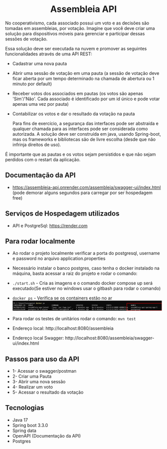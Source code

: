 <h1 style="text-align: center;">Assembleia API</h1>


No cooperativismo, cada associado possui um voto e as decisões são tomadas em assembleias, por votação. Imagine que você deve criar uma solução para dispositivos móveis para gerenciar e participar dessas sessões de votação.

Essa solução deve ser executada na nuvem e promover as seguintes funcionalidades através de uma API REST:

- Cadastrar uma nova pauta
- Abrir uma sessão de votação em uma pauta (a sessão de votação deve ficar aberta por um tempo determinado na chamada de abertura ou 1 minuto por default)
- Receber votos dos associados em pautas (os votos são apenas 'Sim'/'Não'. Cada associado é identificado por um id único e pode votar apenas uma vez por pauta)
- Contabilizar os votos e dar o resultado da votação na pauta

  Para fins de exercício, a segurança das interfaces pode ser abstraída e qualquer chamada para as interfaces pode ser considerada como autorizada. A solução deve ser construída em java, usando Spring-boot, mas os frameworks e bibliotecas são de livre escolha (desde que não infrinja direitos de uso).

É importante que as pautas e os votos sejam persistidos e que não sejam perdidos com o restart da aplicação.


## Documentação da API
* https://assembleia-api.onrender.com/assembleia/swagger-ui/index.html (pode demorar alguns segundos para carregar por ser hospedagem free)

## Serviços de Hospedagem utilizados 
- API e PostgreSql: https://render.com

## Para rodar localmente
* Ao rodar o projeto localmente verificar a porta do postgresql, username e password no arquivo application.properties

* Necessário instalar o banco postgres, caso tenha o docker instalado na máquina, basta acessar a raiz do projeto 
e rodar o comando:
* `./start.sh` - Cria as imagens e o comando docker compose up será executado(Se estiver no windows usar o gitbash para rodar o comando)

* `docker ps` - Verifica se os containers estão no ar
![img.png](img.png)
* Para rodar os testes de unitários rodar o comando:
`mvn test`

* Endereço local: http://localhost:8080/assembleia
* Endereço local Swagger: http://localhost:8080/assembleia/swagger-ui/index.html

## Passos para uso da API
* 1- Acessar o swagger/postman
* 2- Criar uma Pauta
* 3- Abrir uma nova sessão
* 4- Realizar um voto
* 5- Acessar o resultado da votação

## Tecnologias
* Java 17
* Spring boot 3.3.0
* Spring data
* OpenAPI (Documentação da API)
* Postgres
